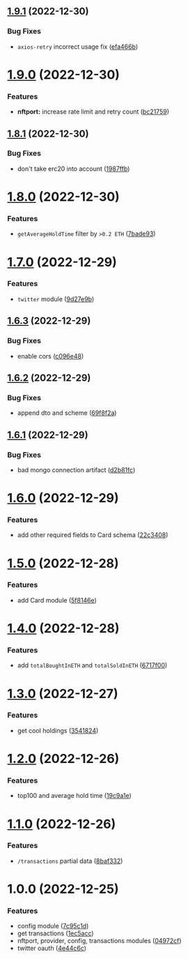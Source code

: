 ## [1.9.1](https://github.com/spilnota-xyz/eve-backend/compare/v1.9.0...v1.9.1) (2022-12-30)


### Bug Fixes

* `axios-retry` incorrect usage fix ([efa466b](https://github.com/spilnota-xyz/eve-backend/commit/efa466bcbeaeff9468a0cb6ada012dc8ec64214c))

# [1.9.0](https://github.com/spilnota-xyz/eve-backend/compare/v1.8.1...v1.9.0) (2022-12-30)


### Features

* **nftport:** increase rate limit and retry count ([bc21759](https://github.com/spilnota-xyz/eve-backend/commit/bc217595ecfa5163a95479993e5d48bbd543666e))

## [1.8.1](https://github.com/spilnota-xyz/eve-backend/compare/v1.8.0...v1.8.1) (2022-12-30)


### Bug Fixes

* don't take erc20 into account ([1987ffb](https://github.com/spilnota-xyz/eve-backend/commit/1987ffb84f2d6dd4ea9b845277ee4c44494f3942))

# [1.8.0](https://github.com/spilnota-xyz/eve-backend/compare/v1.7.0...v1.8.0) (2022-12-30)


### Features

* `getAverageHoldTime` filter by `>0.2 ETH` ([7bade93](https://github.com/spilnota-xyz/eve-backend/commit/7bade934768d8fd2cefd6ea33e3cbc24f4de730a))

# [1.7.0](https://github.com/spilnota-xyz/eve-backend/compare/v1.6.3...v1.7.0) (2022-12-29)


### Features

* `twitter` module ([9d27e9b](https://github.com/spilnota-xyz/eve-backend/commit/9d27e9bb849483b9be74ab026a876b30ea4a71db))

## [1.6.3](https://github.com/spilnota-xyz/eve-backend/compare/v1.6.2...v1.6.3) (2022-12-29)


### Bug Fixes

* enable cors ([c096e48](https://github.com/spilnota-xyz/eve-backend/commit/c096e48dce384bf9de6d49dd2736077155d01310))

## [1.6.2](https://github.com/spilnota-xyz/eve-backend/compare/v1.6.1...v1.6.2) (2022-12-29)


### Bug Fixes

* append dto and scheme ([69f8f2a](https://github.com/spilnota-xyz/eve-backend/commit/69f8f2a1886c6028c7f811f7d8eb103b77d46093))

## [1.6.1](https://github.com/spilnota-xyz/eve-backend/compare/v1.6.0...v1.6.1) (2022-12-29)


### Bug Fixes

* bad mongo connection artifact ([d2b81fc](https://github.com/spilnota-xyz/eve-backend/commit/d2b81fcf49e85884cef575249ed167fbe9444c61))

# [1.6.0](https://github.com/spilnota-xyz/eve-backend/compare/v1.5.0...v1.6.0) (2022-12-29)


### Features

* add other required fields to Card schema ([22c3408](https://github.com/spilnota-xyz/eve-backend/commit/22c34083f14d6e254c847efdc5932b639c498f0c))

# [1.5.0](https://github.com/spilnota-xyz/eve-backend/compare/v1.4.0...v1.5.0) (2022-12-28)


### Features

* add Card module ([5f8146e](https://github.com/spilnota-xyz/eve-backend/commit/5f8146ec579dbc7515ceff8a230fce9c7099dc4e))

# [1.4.0](https://github.com/spilnota-xyz/eve-backend/compare/v1.3.0...v1.4.0) (2022-12-28)


### Features

* add `totalBoughtInETH` and `totalSoldInETH` ([6717f00](https://github.com/spilnota-xyz/eve-backend/commit/6717f00cd8c9cf457684fdda03a65bb09dc2e8c9))

# [1.3.0](https://github.com/spilnota-xyz/eve-backend/compare/v1.2.0...v1.3.0) (2022-12-27)


### Features

* get cool holdings ([3541824](https://github.com/spilnota-xyz/eve-backend/commit/3541824317c3887142284346d68b4fdd1f961d8e))

# [1.2.0](https://github.com/spilnota-xyz/eve-backend/compare/v1.1.0...v1.2.0) (2022-12-26)


### Features

* top100 and average hold time ([19c9a1e](https://github.com/spilnota-xyz/eve-backend/commit/19c9a1e5bcbc4b377fbba325842f483472c90863))

# [1.1.0](https://github.com/spilnota-xyz/eve-backend/compare/v1.0.0...v1.1.0) (2022-12-26)


### Features

* `/transactions` partial data ([8baf332](https://github.com/spilnota-xyz/eve-backend/commit/8baf33275c68bcede21e585ff98a4a9c7daf81ad))

# 1.0.0 (2022-12-25)


### Features

* config module ([7c95c1d](https://github.com/spilnota-xyz/eve-backend/commit/7c95c1d90ec44cce4dcd78576aabe8858b003fa1))
* get transactions ([1ec5acc](https://github.com/spilnota-xyz/eve-backend/commit/1ec5accd073de93fd76557949e988d283a558bed))
* nftport, provider, config, transactions modules ([04972cf](https://github.com/spilnota-xyz/eve-backend/commit/04972cf75b9c6a3b37810a93e71718ab6133b424))
* twitter oauth ([4e44c6c](https://github.com/spilnota-xyz/eve-backend/commit/4e44c6c9b39edc54e3dfdbb7a0808658f7e839c8))
